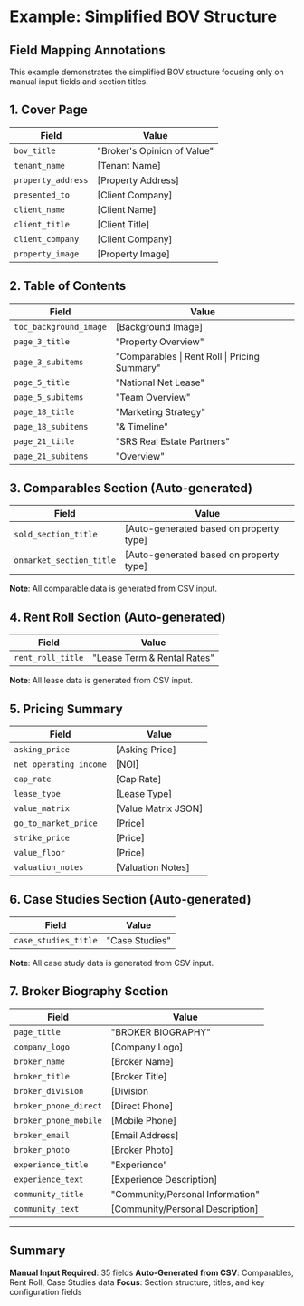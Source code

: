 # Example: Simplified BOV Structure

## Field Mapping Annotations
This example demonstrates the simplified BOV structure focusing only on manual input fields and section titles.

## 1. Cover Page
| Field | Value |
|-------|-------|
| `bov_title` | "Broker's Opinion of Value" |
| `tenant_name` | [Tenant Name] |
| `property_address` | [Property Address] |
| `presented_to` | [Client Company] |
| `client_name` | [Client Name] |
| `client_title` | [Client Title] |
| `client_company` | [Client Company] |
| `property_image` | [Property Image] |

## 2. Table of Contents
| Field | Value |
|-------|-------|
| `toc_background_image` | [Background Image] |
| `page_3_title` | "Property Overview" |
| `page_3_subitems` | "Comparables \| Rent Roll \| Pricing Summary" |
| `page_5_title` | "National Net Lease" |
| `page_5_subitems` | "Team Overview" |
| `page_18_title` | "Marketing Strategy" |
| `page_18_subitems` | "& Timeline" |
| `page_21_title` | "SRS Real Estate Partners" |
| `page_21_subitems` | "Overview" |

## 3. Comparables Section (Auto-generated)
| Field | Value |
|-------|-------|
| `sold_section_title` | [Auto-generated based on property type] |
| `onmarket_section_title` | [Auto-generated based on property type] |

**Note**: All comparable data is generated from CSV input.

## 4. Rent Roll Section (Auto-generated)
| Field | Value |
|-------|-------|
| `rent_roll_title` | "Lease Term & Rental Rates" |

**Note**: All lease data is generated from CSV input.

## 5. Pricing Summary
| Field | Value |
|-------|-------|
| `asking_price` | [Asking Price] |
| `net_operating_income` | [NOI] |
| `cap_rate` | [Cap Rate] |
| `lease_type` | [Lease Type] |
| `value_matrix` | [Value Matrix JSON] |
| `go_to_market_price` | [Price] |
| `strike_price` | [Price] |
| `value_floor` | [Price] |
| `valuation_notes` | [Valuation Notes] |

## 6. Case Studies Section (Auto-generated)
| Field | Value |
|-------|-------|
| `case_studies_title` | "Case Studies" |

**Note**: All case study data is generated from CSV input.

## 7. Broker Biography Section
| Field | Value |
|-------|-------|
| `page_title` | "BROKER BIOGRAPHY" |
| `company_logo` | [Company Logo] |
| `broker_name` | [Broker Name] |
| `broker_title` | [Broker Title] |
| `broker_division` | [Division | Location] |
| `broker_phone_direct` | [Direct Phone] |
| `broker_phone_mobile` | [Mobile Phone] |
| `broker_email` | [Email Address] |
| `broker_photo` | [Broker Photo] |
| `experience_title` | "Experience" |
| `experience_text` | [Experience Description] |
| `community_title` | "Community/Personal Information" |
| `community_text` | [Community/Personal Description] |

---

## Summary

**Manual Input Required**: 35 fields
**Auto-Generated from CSV**: Comparables, Rent Roll, Case Studies data
**Focus**: Section structure, titles, and key configuration fields
